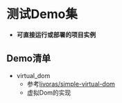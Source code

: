 
# 测试Demo集
- **可直接运行或部署的项目实例**

## Demo清单
- virtual_dom
  - 参考[livoras/simple-virtual-dom](https://github.com/livoras/simple-virtual-dom)
  - 虚拟Dom的实现